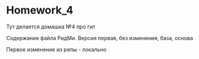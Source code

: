# Homework_4
Тут делается домашка №4 про гит

Содержание файла РидМи. Версия первая, без изменения, база, основа

Первое изменение из репы - локально